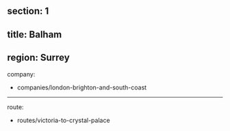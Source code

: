 section: 1
----
title: Balham
----
region: Surrey
----
company:
- companies/london-brighton-and-south-coast
----
route:
- routes/victoria-to-crystal-palace
